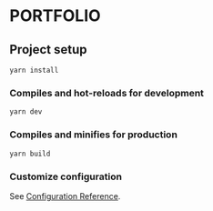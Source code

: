 # PORTFOLIO

## Project setup
```
yarn install
```

### Compiles and hot-reloads for development
```
yarn dev
```

### Compiles and minifies for production
```
yarn build
```
### Customize configuration
See [Configuration Reference](https://cli.vuejs.org/config/).
